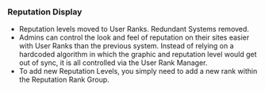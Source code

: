 

### Reputation Display

- Reputation levels moved to User Ranks. Redundant Systems removed.
- Admins can control the look and feel of reputation on their sites easier with User Ranks than the previous system. Instead of relying on a hardcoded algorithm in which the graphic and reputation level would get out of sync, it is all controlled via the User Rank Manager.
- To add new Reputation Levels, you simply need to add a new rank within the Reputation Rank Group.